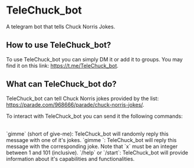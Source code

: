 # TeleChuck_bot
A telegram bot that tells Chuck Norris Jokes.

## How to use TeleChuck_bot?
To use TeleChuck_bot you can simply DM it or add it to groups. You may find it on this link: https://t.me/TeleChuck_bot.

## What can TeleChuck_bot do?
TeleChuck_bot can tell Chuck Norris jokes provided by the list: https://parade.com/968666/parade/chuck-norris-jokes/.

To interact with TeleChuck_bot you can send it the following commands:

</br>
`gimme` (short of give-me): TeleChuck_bot will randomly reply this message with one of it's jokes.
`gimme <x>`: TeleChuck_bot will reply this message with the corresponding joke. Note that `x` must be an integer between 1 and 101 (inclusive). 
`/help` or `/start`: TeleChuck_bot will provide information about it's capabilities and functionalities.

